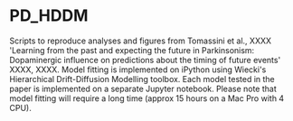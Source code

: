 # PD_HDDM 
Scripts to reproduce analyses and figures from Tomassini et al., XXXX 'Learning from the past and expecting the future in Parkinsonism: Dopaminergic influence on predictions about the timing of future events' XXXX, XXXX.
Model fitting is implemented on iPython using Wiecki's Hierarchical Drift-Diffusion Modelling toolbox. Each model tested in the paper is implemented on a separate Jupyter notebook. Please note that model fitting will require a long time (approx 15 hours on a Mac Pro with 4 CPU).
